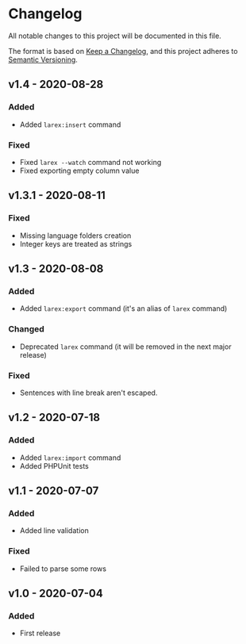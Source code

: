 # Changelog
All notable changes to this project will be documented in this file.

The format is based on [Keep a Changelog](https://keepachangelog.com/en/1.0.0/),
and this project adheres to [Semantic Versioning](https://semver.org/spec/v2.0.0.html).

## v1.4 - 2020-08-28
### Added
- Added `larex:insert` command

### Fixed
- Fixed `larex --watch` command not working
- Fixed exporting empty column value

## v1.3.1 - 2020-08-11
### Fixed
- Missing language folders creation
- Integer keys are treated as strings

## v1.3 - 2020-08-08
### Added
- Added `larex:export` command (it's an alias of `larex` command)

### Changed
- Deprecated `larex` command (it will be removed in the next major release)

### Fixed
- Sentences with line break aren't escaped.

## v1.2 - 2020-07-18
### Added
- Added `larex:import` command
- Added PHPUnit tests

## v1.1 - 2020-07-07
### Added
- Added line validation

### Fixed
- Failed to parse some rows

## v1.0 - 2020-07-04
### Added
- First release

